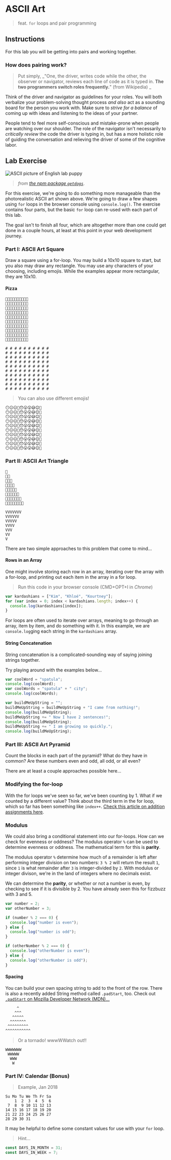 # ASCII Art

> feat. `for` loops and pair programming

## Instructions

For this lab you will be getting into pairs and working together. 

### How does pairing work?

> Put simply, _"One, the driver, writes code while the other, the observer or navigator, reviews each line of code as it is typed in. **The two programmers switch roles frequently.**" (from Wikipedia) _

Think of the driver and navigator as guidelines for your roles. You will both verbalize your problem-solving thought process _and also_ act as a sounding board for the person you work with. Make sure to _strive for a balance_ of coming up with ideas and listening to the ideas of your partner.

People tend to feel more self-conscious and mistake-prone when people are watching over our shoulder. The role of the navigator isn't necessarily to _critically review_ the code the driver is typing in, but has a more holistic role of guiding the conversation and relieving the driver of some of the cognitive labor.

## Lab Exercise

![ASCII picture of English lab puppy](https://i.imgur.com/noXrPGv.png)

> _from [the npm package `getdogs`](https://www.npmjs.com/package/getdogs)_.

For this exercise, we're going to do something more manageable than the photorealistic ASCII art shown above. We're going to draw a few shapes using `for` loops in the browser console using `console.log()`. The exercise contains four parts, but the basic `for` loop can re-used with each part of this lab.

The goal isn't to finish all four, which are altogether more than one could get done in a couple hours, at least at this point in your web development journey.

### Part I: ASCII Art Square

Draw a square using a for-loop. You may build a 10x10 square to start, but you also may draw any rectangle. You may use any characters of your choosing, including emojis. While the examples appear more rectangular, they are 10x10.

#### Pizza

```
🍕🍕🍕🍕🍕🍕🍕🍕🍕🍕
🍕🍕🍕🍕🍕🍕🍕🍕🍕🍕
🍕🍕🍕🍕🍕🍕🍕🍕🍕🍕
🍕🍕🍕🍕🍕🍕🍕🍕🍕🍕
🍕🍕🍕🍕🍕🍕🍕🍕🍕🍕
🍕🍕🍕🍕🍕🍕🍕🍕🍕🍕
🍕🍕🍕🍕🍕🍕🍕🍕🍕🍕
🍕🍕🍕🍕🍕🍕🍕🍕🍕🍕
🍕🍕🍕🍕🍕🍕🍕🍕🍕🍕
🍕🍕🍕🍕🍕🍕🍕🍕🍕🍕
```

```
# # # # # # # # # #
# # # # # # # # # #
# # # # # # # # # #
# # # # # # # # # #
# # # # # # # # # #
# # # # # # # # # #
# # # # # # # # # #
# # # # # # # # # #
# # # # # # # # # #
# # # # # # # # # #
```

> You can also use different emojis!

```
😶😐😑😬😯😮😲😅😊🙂
😶😐😑😬😯😮😲😅😊🙂
😶😐😑😬😯😮😲😅😊🙂
😶😐😑😬😯😮😲😅😊🙂
😶😐😑😬😯😮😲😅😊🙂
😶😐😑😬😯😮😲😅😊🙂
😶😐😑😬😯😮😲😅😊🙂
😶😐😑😬😯😮😲😅😊🙂
😶😐😑😬😯😮😲😅😊🙂
😶😐😑😬😯😮😲😅😊🙂
```

### Part II: ASCII Art Triangle

```
🔼
🔼🔼
🔼🔼🔼
🔼🔼🔼🔼
🔼🔼🔼🔼🔼
🔼🔼🔼🔼🔼🔼
🔼🔼🔼🔼🔼🔼🔼
🔼🔼🔼🔼🔼🔼🔼🔼
```

```
VVVVVVV
VVVVVV
VVVVV
VVVV
VVV
VV
V
```

There are two simple approaches to this problem that come to mind...

#### Rows in an Array

One might involve storing each row in an array, iterating over the array with a for-loop, and printing out each item in the array in a for loop.

> Run this code in your browser console (CMD+OPT+I in _Chrome_)

```js
var kardashians = ["Kim", "Khloé", "Kourtney"];
for (var index = 0; index < kardashians.length; index++) {
  console.log(kardashians[index]);
}
```

For loops are often used to iterate over arrays, meaning to go through an array, item by item, and do something with it. In this example, we are `console.log`ging each string in the `kardashians` array.

#### String Concatenation

String concatenation is a complicated-sounding way of saying joining strings together.

Try playing around with the examples below...

```js
var coolWord = "spatula";
console.log(coolWord);
var coolWords = "spatula" + " city";
console.log(coolWords);

var buildMeUpString = "";
buildMeUpString = buildMeUpString + "I came from nothing!";
console.log(buildMeUpString);
buildMeUpString += " Now I have 2 sentences!";
console.log(buildMeUpString);
buildMeUpString += " I am growing so quickly.";
console.log(buildMeUpString);
```

### Part III: ASCII Art Pyramid

Count the blocks in each part of the pyramid? What do they have in common? Are these numbers even and odd, all odd, or all even?

There are at least a couple approaches possible here...

### Modifying the for-loop

With the for loops we've seen so far, we've been counting by 1. What if we counted by a different value? Think about the third term in the for loop, which so far has been something like `index++`. [Check this article on addition assignments here](https://developer.mozilla.org/en-US/docs/Web/JavaScript/Reference/Operators/Assignment_Operators#Addition_assignment).

### Modulus

We could also bring a conditional statement into our for-loops. How can we check for evenness or oddness? The modulus operator `%` can be used to determine evenness or oddness. The mathematical term for this is **parity**.

The modulus operator `%` determine how much of a remainder is left after performing integer division on two numbers: `3 % 2` will return the result `1`, since `1` is what remainder after `3` is integer-divided by `2`. With modulus or integer divison, we're in the land of integers where no decimals exist.

We can determine the **parity**, or whether or not a number is even, by checking to see if it is divisible by 2. You have already seen this for fizzbuzz with 3 and 5.

```js
var number = 2;
var otherNumber = 3;

if (number % 2 === 0) {
  console.log("number is even");
} else {
  console.log("number is odd");
}

if (otherNumber % 2 === 0) {
  console.log("otherNumber is even");
} else {
  console.log("otherNumber is odd");
}
```

#### Spacing

You can build your own spacing string to add to the front of the row. There is also a recently added String method called `.padStart`, too. Check out [`.padStart` on Mozilla Developer Network (MDN)...](https://developer.mozilla.org/en-US/docs/Web/JavaScript/Reference/Global_Objects/String/padStart)

```
     ^
    ^^^
   ^^^^^
  ^^^^^^^
 ^^^^^^^^^
^^^^^^^^^^^
```

> Or a tornado! wwwWWatch out!!

```
WWWWWWW
 WWWWW
  WWW
   W
```

### Part IV: Calendar (Bonus)

> Example, Jan 2018

```
Su Mo Tu We Th Fr Sa
    1  2  3  4  5  6
 7  8  9 10 11 12 13
14 15 16 17 18 19 20
21 22 23 24 25 26 27
28 29 30 31
```

It may be helpful to define some constant values for use with your `for` loop.

> Hint...

```js
const DAYS_IN_MONTH = 31;
const DAYS_IN_WEEK = 7;
```

